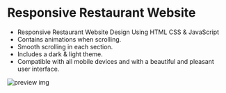 # Responsive Restaurant Website

- Responsive Restaurant Website Design Using HTML CSS & JavaScript
- Contains animations when scrolling.
- Smooth scrolling in each section.
- Includes a dark & light theme.
- Compatible with all mobile devices and with a beautiful and pleasant user interface.

![preview img](/preview.png)